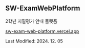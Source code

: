 ## SW-ExamWebPlatform
2학년 지필평가 안내 플랫폼

[sw-exam-web-platform.vercel.app](sw-exam-web-platform.vercel.app)



Last Modified: 2024. 12. 05
